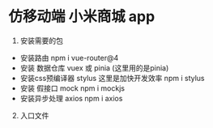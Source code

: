 # 仿移动端 小米商城 app

1. 安装需要的包

- 安装路由
    npm i vue-router@4
- 安装 数据仓库 vuex 或 pinia (这里用的是pinia)
- 安装css预编译器 stylus  这里是加快开发效率 
    npm i stylus
- 安装 假接口 mock 
    npm i mockjs
- 安装异步处理 axios
    npm i axios

2. 入口文件